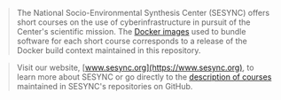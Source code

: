 > The National Socio-Environmental Synthesis Center (SESYNC) offers short courses on
> the use of cyberinfrastructure in pursuit of the Center's scientific mission. The [Docker
> images](https://hub.docker.com/r/sesync/teaching-lab/) used to bundle software for each short course corresponds to a release
> of the Docker build context maintained in this repository.

> Visit our website, [www.sesync.org](https://www.sesync.org), to learn more about SESYNC or go
> directly to the [description of courses](https://www.sesync.org/for-you/cyberinfrastructure/training) maintained in SESYNC's repositories on GitHub.

